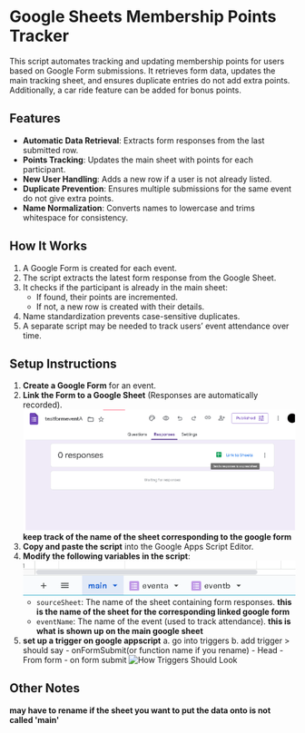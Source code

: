 # Google Sheets Membership Points Tracker

This script automates tracking and updating membership points for users based on Google Form submissions. It retrieves form data, updates the main tracking sheet, and ensures duplicate entries do not add extra points. Additionally, a car ride feature can be added for bonus points.

## Features

- **Automatic Data Retrieval**: Extracts form responses from the last submitted row.
- **Points Tracking**: Updates the main sheet with points for each participant.
- **New User Handling**: Adds a new row if a user is not already listed.
- **Duplicate Prevention**: Ensures multiple submissions for the same event do not give extra points.
- **Name Normalization**: Converts names to lowercase and trims whitespace for consistency.

## How It Works

1. A Google Form is created for each event.
2. The script extracts the latest form response from the Google Sheet.
3. It checks if the participant is already in the main sheet:
   - If found, their points are incremented.
   - If not, a new row is created with their details.
4. Name standardization prevents case-sensitive duplicates.
5. A separate script may be needed to track users’ event attendance over time.

## Setup Instructions

1. **Create a Google Form** for an event.
2. **Link the Form to a Google Sheet** (Responses are automatically recorded).
![Link Event for Each Google Form](images/linkeventforeachgoogleform.png)
    **keep track of the name of the sheet corresponding to the google form**
3. **Copy and paste the script** into the Google Apps Script Editor.
4. **Modify the following variables in the script**:
![After Linking Google Form with Google Sheet, Use the Name of the tab you have Created](images/afterlinkusethisname.png)
   - `sourceSheet`: The name of the sheet containing form responses.
    **this is the name of the sheet for the corresponding linked google form** 
   - `eventName`: The name of the event (used to track attendance).
        **this is what is shown up on the main google sheet** 
5. **set up a trigger on google appscript**
    a. go into triggers 
    b. add trigger 
        > should say 
            - onFormSubmit(or function name if you rename)
            - Head
            - From form
            - on form submit
![How Triggers Should Look](images/howtriggersshouldlook.png)






## Other Notes
**may have to rename if the sheet you want to put the data onto is not called 'main'** 